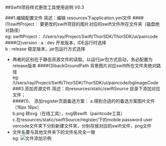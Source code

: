 ##Swfit项目样式更改工具使用说明 V0.3

###1.编辑配置文件
简述：编辑 resources下application.yml文件
####(1)swiftProject：
要更改的swift项目的图片对应的swift文件所在文件夹（磁盘绝对路径）\
eg: swiftProject： /Users/ray/Project/Swift/ThorSDK/ThorSDK/ui/paincode
####(2)version :
a : dev 开发版本，IDE运行时选择 \
b : release 稳定版本，jar包运行方式选择
+ 两者的区别在于静态资源文件的读取。以运行jar包方式启动，务必配置为release版本
####(3)backGroundPath
背景图片对应swift所在文件夹绝对路径 \
eg: /Users/ray/Project/Swift/ThorSDK/ThorSDK/ui/paincode/bgImageCode
###3.添加资源文件
简述：向resources/static/swiftSource 目录下添加对应文件； \
####(1)、 添加register页面备选方案：
a.得到合适的的备选方案图片文件（16px  16px）\
b.png 转svg（在线工具），svg转swift（paintcode工具）\
c.在resources/static/swiftSource/register/下的mobile   password	user	  vercode文件夹下分别新建文件夹，分别存放对应的swift文件，png文件
 + 文件名要与其他文件夹下的文件名完全一致 \
eg:
![文件添加示例](http://note.youdao.com/noteshare?id=89eb936e8c0da97742cc0ae987a83ac2)
